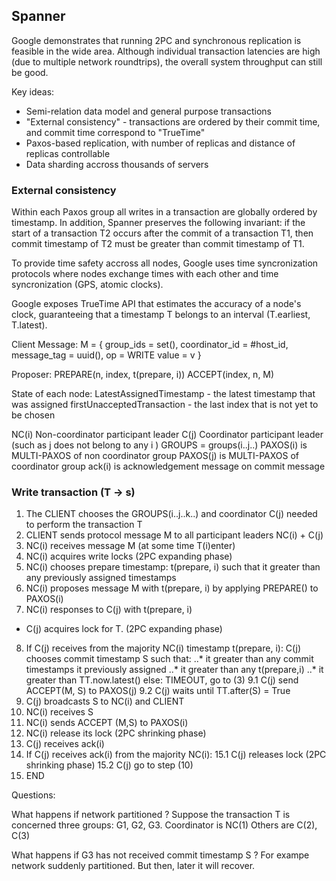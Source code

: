 ## Spanner

Google demonstrates that running 2PC and synchronous replication is feasible in the wide area. Although individual transaction latencies are high (due to multiple network roundtrips), the overall system throughput can still be good.

Key ideas:
- Semi-relation data model and general purpose transactions
- "External consistency" - transactions are ordered by their commit time, and commit time correspond to "TrueTime"
- Paxos-based replication, with number of replicas and distance of replicas controllable
- Data sharding accross thousands of servers

### External consistency

Within each Paxos group all writes in a transaction are globally ordered by timestamp. In addition, Spanner preserves the following invariant: if the start of a transaction T2 occurs after the commit of a transaction T1, then commit timestamp of T2 must be greater than commit timestamp of T1.

To provide time safety accross all nodes, Google uses time syncronization protocols where nodes exchange times with each other and time syncronization (GPS, atomic clocks).

Google exposes TrueTime API that estimates the accuracy of a node's clock, guaranteeing that a timestamp T belongs to an interval (T.earliest, T.latest).


Client Message:
M = {
    group_ids = set(),
    coordinator_id = #host_id,
    message_tag = uuid(),
    op = WRITE
    value = v
}

Proposer:
PREPARE(n, index, t(prepare, i))
ACCEPT(index, n, M)

State of each node:
LatestAssignedTimestamp - the latest timestamp that was assigned
firstUnacceptedTransaction - the last index that is not yet to be chosen


NC(i) Non-coordinator participant leader
C(j) Coordinator participant leader (such as j does not belong to any i )
GROUPS = groups(i..j..)
PAXOS(i) is MULTI-PAXOS of non coordinator group
PAXOS(j) is MULTI-PAXOS of coordinator group
ack(i) is acknowledgement message on commit message

### Write transaction (T -> s)
1. The CLIENT chooses the GROUPS(i..j..k..) and coordinator C(j) needed to perform the transaction T
2. CLIENT sends protocol message M to all participant leaders NC(i) + C(j)
3. NC(i) receives message M (at some time T(i)enter)
4. NC(i) acquires write locks (2PC expanding phase)
5. NC(i) chooses prepare timestamp: t(prepare, i) such that it greater than any previously assigned timestamps
6. NC(i) proposes message M with t(prepare, i) by applying PREPARE() to PAXOS(i)
7. NC(i) responses to C(j) with t(prepare, i)
- C(j) acquires lock for T. (2PC expanding phase)
8. If C(j) receives from the majority NC(i) timestamp t(prepare, i):
       C(j) chooses commit timestamp S such that:
       ..* it greater than any commit timestamps it previously assigned
       ..* it greater than any t(prepare,i)
       ..* it greater than TT.now.latest()
   else:
       TIMEOUT, go to (3)
9.1 C(j) send ACCEPT(M, S) to PAXOS(j)
9.2 C(j) waits until TT.after(S) = True
10. C(j) broadcasts S to NC(i) and CLIENT
11. NC(i) receives S
12. NC(i) sends ACCEPT (M,S) to PAXOS(i)
13. NC(i) release its lock (2PC shrinking phase)
14. C(j) receives ack(i)
15. If C(j) receives ack(i) from the majority NC(i):
    15.1 C(j) releases lock (2PC shrinking phase)
    15.2 C(j) go to step (10)
16. END

Questions:

What happens if network partitioned ?
Suppose the transaction T is concerned three groups: G1, G2, G3.
Coordinator is NC(1)
Others are C(2), C(3)

What happens if G3 has not received commit timestamp S ? For exampe network suddenly partitioned. But then, later it will recover.

